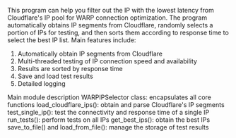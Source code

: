 This program can help you filter out the IP with the lowest latency from Cloudflare's IP pool for WARP connection optimization. The program automatically obtains IP segments from Cloudflare, randomly selects a portion of IPs for testing, and then sorts them according to response time to select the best IP list.
Main features include:
1. Automatically obtain IP segments from Cloudflare
2. Multi-threaded testing of IP connection speed and availability
3. Results are sorted by response time
4. Save and load test results
5. Detailed logging


Main module description
WARPIPSelector class: encapsulates all core functions
load_cloudflare_ips(): obtain and parse Cloudflare's IP segments
test_single_ip(): test the connectivity and response time of a single IP
run_tests(): perform tests on all IPs
get_best_ips(): obtain the best IPs
save_to_file() and load_from_file(): manage the storage of test results
